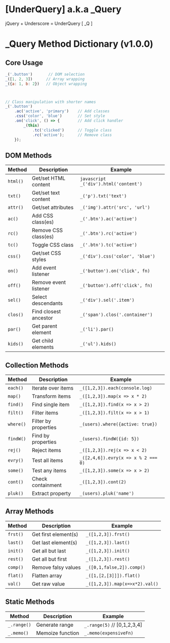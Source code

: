 # [UnderQuery] a.k.a _Query
jQuery + Underscore =  UnderQuery [ _Q ]


# _Query Method Dictionary (v1.0.0)

## Core Usage
```javascript
_('.button')       // DOM selection
_([1, 2, 3])      // Array wrapping
_({a: 1, b: 2})   // Object wrapping



// Class manipulation with shorter names
_('.button')
    .ac('active', 'primary')    // Add classes
    .css('color', 'blue')       // Set style
    .on('click', () => {        // Add click handler
        _(this)
            .tc('clicked')      // Toggle class
            .rc('active');      // Remove class
    });
```

## DOM Methods
| Method | Description | Example |
|--------|-------------|---------|
| `html()` | Get/set HTML content | ```javascript _('div').html('content')``` |
| `txt()` | Get/set text content | `_('p').txt('text')` |
| `attr()` | Get/set attributes | `_('img').attr('src', 'url')` |
| `ac()` | Add CSS class(es) | `_('.btn').ac('active')` |
| `rc()` | Remove CSS class(es) | `_('.btn').rc('active')` |
| `tc()` | Toggle CSS class | `_('.btn').tc('active')` |
| `css()` | Get/set CSS styles | `_('div').css('color', 'blue')` |
| `on()` | Add event listener | `_('button').on('click', fn)` |
| `off()` | Remove event listener | `_('button').off('click', fn)` |
| `sel()` | Select descendants | `_('div').sel('.item')` |
| `clos()` | Find closest ancestor | `_('span').clos('.container')` |
| `par()` | Get parent element | `_('li').par()` |
| `kids()` | Get child elements | `_('ul').kids()` |

## Collection Methods
| Method | Description | Example |
|--------|-------------|---------|
| `each()` | Iterate over items | `_([1,2,3]).each(console.log)` |
| `map()` | Transform items | `_([1,2,3]).map(x => x * 2)` |
| `find()` | Find single item | `_([1,2,3]).find(x => x > 2)` |
| `filt()` | Filter items | `_([1,2,3]).filt(x => x > 1)` |
| `where()` | Filter by properties | `_(users).where({active: true})` |
| `findW()` | Find by properties | `_(users).findW({id: 5})` |
| `rej()` | Reject items | `_([1,2,3]).rej(x => x < 2)` |
| `evry()` | Test all items | `_([2,4,6]).evry(x => x % 2 === 0)` |
| `some()` | Test any items | `_([1,2,3]).some(x => x > 2)` |
| `cont()` | Check containment | `_([1,2,3]).cont(2)` |
| `pluk()` | Extract property | `_(users).pluk('name')` |

## Array Methods
| Method | Description | Example |
|--------|-------------|---------|
| `frst()` | Get first element(s) | `_([1,2,3]).frst()` |
| `last()` | Get last element(s) | `_([1,2,3]).last()` |
| `init()` | Get all but last | `_([1,2,3]).init()` |
| `rest()` | Get all but first | `_([1,2,3]).rest()` |
| `comp()` | Remove falsy values | `_([0,1,false,2]).comp()` |
| `flat()` | Flatten array | `_([1,[2,[3]]]).flat()` |
| `val()` | Get raw value | `_([1,2,3]).map(x=>x*2).val()` |

## Static Methods
| Method | Description | Example |
|--------|-------------|---------|
| `_.range()` | Generate range | `_.range(5)` // [0,1,2,3,4] |
| `_.memo()` | Memoize function | `_.memo(expensiveFn)` |

